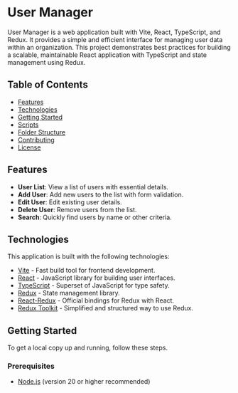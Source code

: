 # User Manager

User Manager is a web application built with Vite, React, TypeScript, and Redux. It provides a simple and efficient interface for managing user data within an organization. This project demonstrates best practices for building a scalable, maintainable React application with TypeScript and state management using Redux.

## Table of Contents

-   [Features](#features)
-   [Technologies](#technologies)
-   [Getting Started](#getting-started)
-   [Scripts](#scripts)
-   [Folder Structure](#folder-structure)
-   [Contributing](#contributing)
-   [License](#license)

## Features

-   **User List**: View a list of users with essential details.
-   **Add User**: Add new users to the list with form validation.
-   **Edit User**: Edit existing user details.
-   **Delete User**: Remove users from the list.
-   **Search**: Quickly find users by name or other criteria.

## Technologies

This application is built with the following technologies:

-   [Vite](https://vitejs.dev/) - Fast build tool for frontend development.
-   [React](https://reactjs.org/) - JavaScript library for building user interfaces.
-   [TypeScript](https://www.typescriptlang.org/) - Superset of JavaScript for type safety.
-   [Redux](https://redux.js.org/) - State management library.
-   [React-Redux](https://react-redux.js.org/) - Official bindings for Redux with React.
-   [Redux Toolkit](https://redux-toolkit.js.org/) - Simplified and structured way to use Redux.

## Getting Started

To get a local copy up and running, follow these steps.

### Prerequisites

-   [Node.js](https://nodejs.org/) (version 20 or higher recommended)
